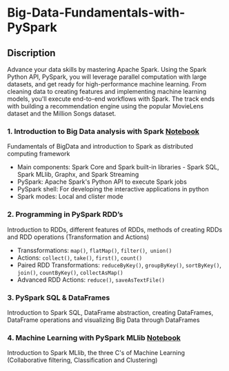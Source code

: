 # Big-Data-Fundamentals-with-PySpark
## Discription
Advance your data skills by mastering Apache Spark. Using the Spark Python API, PySpark, you will leverage parallel computation with large datasets, and get ready for high-performance machine learning. From cleaning data to creating features and implementing machine learning models, you'll execute end-to-end workflows with Spark. The track ends with building a recommendation engine using the popular MovieLens dataset and the Million Songs dataset.
### 1. Introduction to Big Data analysis with Spark [Notebook](https://github.com/cc59chong/Big-Data-Fundamentals-with-PySpark/blob/main/Introduction%20to%20Big%20Data%20analysis%20with%20Spark.ipynb)
Fundamentals of BigData and introduction to Spark as distributed computing framework
* Main components: Spark Core and Spark built-in libraries - Spark SQL, Spark MLlib, Graphx, and Spark Streaming
* PySpark: Apache Spark's Python API to execute Spark jobs
* PySpark shell: For developing the interactive applications in python
* Spark modes: Local and clister mode
### 2. Programming in PySpark RDD’s
Introduction to RDDs, different features of RDDs, methods of creating RDDs and RDD operations (Transformation and Actions)
* Transsformations: ```map()```, `flatMap()`, `filter()`,` union()`
* Actions: `collect()`, `take()`, `first()`, `count()`
* Paired RDD Transformations: `reduceByKey()`, `groupByKey()`, `sortByKey()`, `join()`, `countByKey()`, `collectAsMap()`
* Advanced RDD Actions: `reduce()`, `saveAsTextFile()`
### 3. PySpark SQL & DataFrames
Introduction to Spark SQL, DataFrame abstraction, creating DataFrames, DataFrame operations and visualizing Big Data through DataFrames
### 4. Machine Learning with PySpark MLlib [Notebook](https://github.com/cc59chong/Big-Data-Fundamentals-with-PySpark/blob/main/Machine%20Learning%20with%20PySpark%20MLlib.ipynb)
Introduction to Spark MLlib, the three C's of Machine Learning (Collaborative filtering, Classification and Clustering) 
